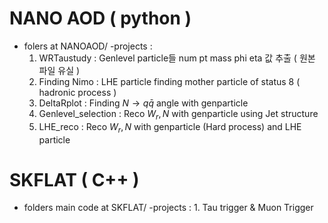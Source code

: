 #  NANO AOD ( python )
- folers at NANOAOD/
  -projects :
    1. WRTaustudy : Genlevel particle들 num pt mass phi eta 값 추출 ( 원본 파일 유실 )
    2. Finding Nimo : LHE particle finding mother particle of status 8 ( hadronic process )
    3. DeltaRplot : Finding $N \to q \bar{q}$ angle with genparticle 
    4. Genlevel_selection : Reco ${W_{r}} , N$ with genparticle using Jet structure
    5. LHE_reco : Reco ${W_{r}} , N$ with genparticle (Hard process) and LHE particle
  
  

# SKFLAT ( C++ )
- folders main code at SKFLAT/
    -projects :
      1. Tau trigger & Muon Trigger   
    
  
